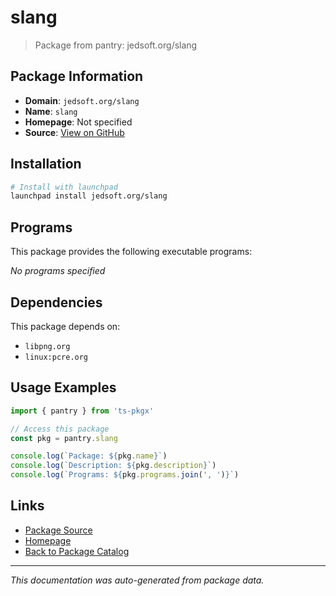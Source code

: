 # slang

> Package from pantry: jedsoft.org/slang

## Package Information

- **Domain**: `jedsoft.org/slang`
- **Name**: `slang`
- **Homepage**: Not specified
- **Source**: [View on GitHub](https://github.com/pkgxdev/pantry/tree/main/projects/jedsoft.org/slang/package.yml)

## Installation

```bash
# Install with launchpad
launchpad install jedsoft.org/slang
```

## Programs

This package provides the following executable programs:

*No programs specified*

## Dependencies

This package depends on:

- `libpng.org`
- `linux:pcre.org`

## Usage Examples

```typescript
import { pantry } from 'ts-pkgx'

// Access this package
const pkg = pantry.slang

console.log(`Package: ${pkg.name}`)
console.log(`Description: ${pkg.description}`)
console.log(`Programs: ${pkg.programs.join(', ')}`)
```

## Links

- [Package Source](https://github.com/pkgxdev/pantry/tree/main/projects/jedsoft.org/slang/package.yml)
- [Homepage](#)
- [Back to Package Catalog](../../../package-catalog.md)

---

*This documentation was auto-generated from package data.*
